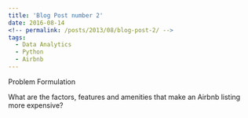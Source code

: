```yaml
---
title: 'Blog Post number 2'
date: 2016-08-14
<!-- permalink: /posts/2013/08/blog-post-2/ -->
tags:
  - Data Analytics
  - Python
  - Airbnb
---
```


Problem Formulation

What are the factors, features and amenities that make an Airbnb listing more expensive?

